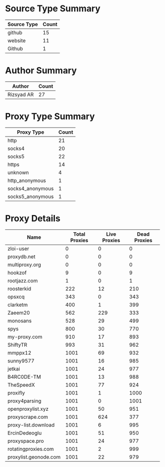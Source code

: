 # Source Type Summary

| Source Type | Count |
|-------------|-------|
| github | 15 |
| website | 11 |
| Github | 1 |


# Author Summary

| Author | Count |
|--------|-------|
| Rizsyad AR | 27 |


# Proxy Type Summary

| Proxy Type | Count |
|------------|-------|
| http | 21 |
| socks4 | 20 |
| socks5 | 22 |
| https | 14 |
| unknown | 4 |
| http_anonymous | 1 |
| socks4_anonymous | 1 |
| socks5_anonymous | 1 |


# Proxy Details

| Name | Total Proxies | Live Proxies | Dead Proxies |
|------|---------------|--------------|---------------|
| zloi-user | 0 | 0 | 0 |
| proxydb.net | 0 | 0 | 0 |
| multiproxy.org | 0 | 0 | 0 |
| hookzof | 9 | 0 | 9 |
| rootjazz.com | 1 | 0 | 1 |
| roosterkid | 222 | 12 | 210 |
| opsxcq | 343 | 0 | 343 |
| clarketm | 400 | 1 | 399 |
| Zaeem20 | 562 | 229 | 333 |
| monosans | 528 | 29 | 499 |
| spys | 800 | 30 | 770 |
| my-proxy.com | 910 | 17 | 893 |
| ShiftyTR | 993 | 31 | 962 |
| mmppx12 | 1001 | 69 | 932 |
| sunny9577 | 1001 | 16 | 985 |
| jetkai | 1001 | 24 | 977 |
| B4RC0DE-TM | 1001 | 13 | 988 |
| TheSpeedX | 1001 | 77 | 924 |
| proxifly | 1001 | 1 | 1000 |
| proxy4parsing | 1001 | 0 | 1001 |
| openproxylist.xyz | 1001 | 50 | 951 |
| proxyscrape.com | 1001 | 624 | 377 |
| proxy-list.download | 1001 | 6 | 995 |
| ErcinDedeoglu | 1001 | 51 | 950 |
| proxyspace.pro | 1001 | 24 | 977 |
| rotatingproxies.com | 1001 | 2 | 999 |
| proxylist.geonode.com | 1001 | 22 | 979 |
